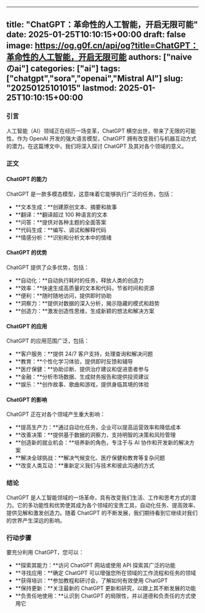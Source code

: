 
---
title: "ChatGPT：革命性的人工智能，开启无限可能"
date: 2025-01-25T10:10:15+00:00
draft: false
image: https://og.g0f.cn/api/og?title=ChatGPT：革命性的人工智能，开启无限可能
authors: ["naiveのai"]
categories: ["ai"]
tags: ["chatgpt","sora","openai","Mistral AI"]
slug: "20250125101015"
lastmod: 2025-01-25T10:10:15+00:00
---
### 引言

人工智能（AI）领域正在经历一场变革，ChatGPT 横空出世，带来了无限的可能性。作为 OpenAI 开发的强大语言模型，ChatGPT 拥有改变我们与机器互动方式的潜力。在这篇博文中，我们将深入探讨 ChatGPT 及其对各个领域的意义。

### 正文

#### ChatGPT 的能力

ChatGPT 是一款多模态模型，这意味着它能够执行广泛的任务，包括：

- **文本生成：**创建原创文本、摘要和故事
- **翻译：**翻译超过 100 种语言的文本
- **问答：**提供对各种主题的全面答案
- **代码生成：**编写、调试和解释代码
- **情感分析：**识别和分析文本中的情绪

#### ChatGPT 的优势

ChatGPT 提供了众多优势，包括：

- **自动化：**自动执行耗时的任务，释放人类的创造力
- **效率：**快速生成高质量的文本和代码，节省时间和资源
- **便利：**随时随地访问，提供即时协助
- **洞察力：**提供对数据的深入分析，揭示隐藏的模式和趋势
- **创造力：**激发创造性思维，生成新颖的想法和解决方案

#### ChatGPT 的应用

ChatGPT 的应用范围广泛，包括：

- **客户服务：**提供 24/7 客户支持，处理查询和解决问题
- **教育：**个性化学习体验，提供即时反馈和辅导
- **医疗保健：**协助诊断、提供治疗建议和促进患者参与
- **金融：**分析市场数据、生成财务报告和提供投资建议
- **娱乐：**创作故事、歌曲和游戏，提供身临其境的体验

#### ChatGPT 的影响

ChatGPT 正在对各个领域产生重大影响：

- **提高生产力：**通过自动化任务，企业可以提高运营效率和降低成本
- **改善决策：**提供基于数据的洞察力，支持明智的决策和风险管理
- **创造新的就业机会：**培养新的角色，专注于与 AI 协作和开发新的解决方案
- **解决全球挑战：**解决气候变化、医疗保健和教育等复杂问题
- **改变人类互动：**重新定义我们与技术和彼此沟通的方式

### 结论

ChatGPT 是人工智能领域的一场革命，具有改变我们生活、工作和思考方式的潜力。它的多功能性和优势使其成为各个领域的宝贵工具，自动化任务、提高效率、提供见解和激发创造力。随着 ChatGPT 的不断发展，我们期待看到它继续对我们的世界产生深远的影响。

### 行动步骤

要充分利用 ChatGPT，您可以：

- **探索其能力：**访问 ChatGPT 网站或使用 API 探索其广泛的功能
- **寻找应用：**确定 ChatGPT 可以增强您所在领域的工作流程和任务的领域
- **获得培训：**参加教程和研讨会，了解如何有效使用 ChatGPT
- **保持更新：**关注最新的 ChatGPT 更新和研究，以跟上其不断发展的功能
- **负责任地使用：**认识到 ChatGPT 的局限性，并以道德和负责任的方式使用它